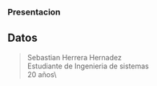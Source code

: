 ### Presentacion
## Datos
>Sebastian Herrera Hernadez\
>Estudiante de Ingenieria de sistemas\
>20 años\

